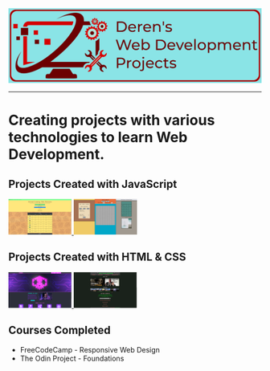  <img alt="Profile Banner" src="https://github.com/Deren-Web-Developement-Projects/.github/blob/43cfbcde2a56884b6fbb2793140b0c1aa821ef8e/profile/Banner-Full-Lined.png" />

---
# Creating projects with various technologies to learn Web Development.

## Projects Created with JavaScript
<a href="https://github.com/Deren-Web-Developement-Projects/Animal-Crossing-Creature-Data">
 <img alt="ACNH-Creatures Screenshot" width="25%" height="25%" src="https://github.com/Deren-Web-Developement-Projects/Animal-Crossing-Creature-Data/blob/fdecd24c4d40b6b9d163365ac25c05a06508f0e2/Screenshot.png" />
</a>
<a href="https://github.com/Deren-Web-Developement-Projects/Odin-Foundation-Javascript">
 <img alt="Odin Foundation Screenshot" width="25%" height="25%" src="https://github.com/Deren-Web-Developement-Projects/Odin-Foundation-Javascript/blob/701b1ae6c30367ae0d1b6c0b29fcc8b2e34762e1/Javascript/Screenshot.png" />
</a>

## Projects Created with HTML & CSS
<a href="https://github.com/Deren-Web-Developement-Projects/Odin-Landing-Page">
 <img alt="Odin Landing Screenshot" width="25%" height="25%" src="https://github.com/Deren-Web-Developement-Projects/Odin-Landing-Page/blob/76fac5eed5172f0792ed56ecaeed766f811ae01e/LandingPage.png" />
</a>
<a href="https://github.com/Deren-Web-Developement-Projects/Code-Camp-Product-Page">
 <img alt="CodeCampScreenshot" width="25%" height="25%" src="https://github.com/Deren-Web-Developement-Projects/Code-Camp-Product-Page/blob/e3ee16612ee50d17c6c36413feb4a36dd729df83/screenshot.png" />
</a>

## Courses Completed
- FreeCodeCamp - Responsive Web Design
- The Odin Project - Foundations


<!--

**Here are some ideas to get you started:**

🙋‍♀️ A short introduction - what is your organization all about?
🌈 Contribution guidelines - how can the community get involved?
👩‍💻 Useful resources - where can the community find your docs? Is there anything else the community should know?
🍿 Fun facts - what does your team eat for breakfast?
🧙 Remember, you can do mighty things with the power of [Markdown](https://docs.github.com/github/writing-on-github/getting-started-with-writing-and-formatting-on-github/basic-writing-and-formatting-syntax)
-->
